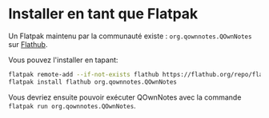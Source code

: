 # Installer en tant que Flatpak

Un Flatpak maintenu par la communauté existe : `org.qownnotes.QOwnNotes` sur [Flathub](https://flathub.org/apps/details/org.qownnotes.QOwnNotes).

Vous pouvez l'installer en tapant:

```bash
flatpak remote-add --if-not-exists flathub https://flathub.org/repo/flathub.flatpakrepo
flatpak install flathub org.qownnotes.QOwnNotes
```

Vous devriez ensuite pouvoir exécuter QOwnNotes avec la commande `flatpak run org.qownnotes.QOwnNotes`.

